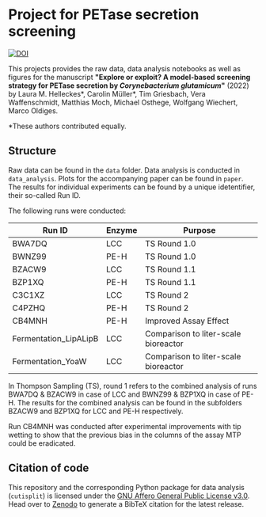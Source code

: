 # Project for PETase secretion screening

[![DOI](https://zenodo.org/badge/518074824.svg)](https://zenodo.org/badge/latestdoi/518074824)

This projects provides the raw data, data analysis notebooks as well as figures for the manuscript __"Explore or exploit? A model-based screening strategy for PETase secretion by _Corynebacterium glutamicum_"__ (2022) by Laura M. Helleckes*, Carolin Müller*, Tim Griesbach, Vera Waffenschmidt, Matthias Moch, Michael Osthege, Wolfgang Wiechert, Marco Oldiges.

*These authors contributed equally.

## Structure
Raw data can be found in the `data` folder. Data analysis is conducted in `data_analysis`. Plots for the accompanying paper can be found in `paper`.
The results for individual experiments can be found by a unique idetentifier, their so-called Run ID.

The following runs were conducted:

| Run ID                | Enzyme | Purpose                              |
| --------------------- | ------ | ------------------------------------ |
| BWA7DQ                | LCC    | TS Round 1.0                         |
| BWNZ99                | PE-H   | TS Round 1.0                         |
| BZACW9                | LCC    | TS Round 1.1                         |
| BZP1XQ                | PE-H   | TS Round 1.1                         |
| C3C1XZ                | LCC    | TS Round 2                           |
| C4PZHQ                | PE-H   | TS Round 2                           |
| CB4MNH                | PE-H   | Improved Assay Effect                |
| Fermentation_LipALipB | LCC    | Comparison to liter-scale bioreactor |
| Fermentation_YoaW     | LCC    | Comparison to liter-scale bioreactor |

In Thompson Sampling (TS), round 1 refers to the combined analysis of runs BWA7DQ & BZACW9 in case of LCC and BWNZ99 & BZP1XQ in case of PE-H.
The results for the combined analysis can be found in the subfolders BZACW9 and BZP1XQ for LCC and PE-H respectively.

Run CB4MNH was conducted after experimental improvements with tip wetting to show that the previous bias in the columns of the assay MTP could be eradicated.

## Citation of code
This repository and the corresponding Python package for data analysis (`cutisplit`) is licensed under the [GNU Affero General Public License v3.0](https://github.com/JuBiotech/petase-ts-paper/blob/main/LICENSE.md).
Head over to [Zenodo](https://doi.org/10.5281/zenodo.6908128) to generate a BibTeX citation for the latest release.
